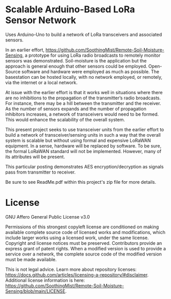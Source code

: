 # Scalable Arduino-Based LoRa Sensor Network
Uses Arduino-Uno to build a network of LoRa transceivers and associated sensors.


In an earlier effort, https://github.com/SoothingMist/Remote-Soil-Moisture-Sensing, a prototype for using LoRa radio broadcasts to remotely monitor sensors was demonstrated. Soil-moisture is the application but the approach is general enough that other sensors could be employed. Open-Source software and hardware were employed as much as possible. The basestation can be hosted locally, with no network employed, or remotely, via the internet or a local network.

At issue with the earlier effort is that it works well in situations where there are no inhibitions to the propagation of the transmitter’s radio broadcasts. For instance, there may be a hill between the transmitter and the receiver. As the number of sensors expands and the number of propagation inhibitors increases, a network of transceivers would need to be formed. This would enhance the scalability of the overall system.

This present project seeks to use transceiver units from the earlier effort to build a network of transceiver/sensing units in such a way that the overall system is scalable but without using formal and expensive LoRaWAN equipment. In a sense, hardware will be replaced by software. To be sure, the formal LoRaWAN standard will not be implemented. However, many of its attributes will be present.

This particular posting demonstrates AES encryption/decryption as signals pass from transmitter to receiver.

Be sure to see ReadMe.pdf within this project's zip file for more details.

# License

GNU Affero General Public License v3.0

Permissions of this strongest copyleft license are conditioned on making available complete source code of licensed works and modifications, which include larger works using a licensed work, under the same license. Copyright and license notices must be preserved. Contributors provide an express grant of patent rights. When a modified version is used to provide a service over a network, the complete source code of the modified version must be made available.

This is not legal advice. Learn more about repository licenses: https://docs.github.com/articles/licensing-a-repository/#disclaimer.
Additional license information is here: https://github.com/SoothingMist/Remote-Soil-Moisture-Sensing/blob/main/LICENSE.
